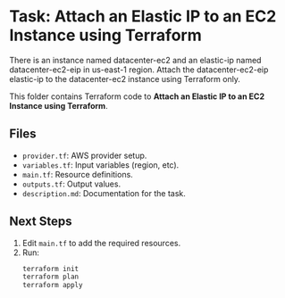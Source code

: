 # Task: Attach an Elastic IP to an EC2 Instance using Terraform

There is an instance named datacenter-ec2 and an elastic-ip named datacenter-ec2-eip in us-east-1 region.
Attach the datacenter-ec2-eip elastic-ip to the datacenter-ec2 instance using Terraform only.

This folder contains Terraform code to **Attach an Elastic IP to an EC2 Instance using Terraform**.

## Files
- `provider.tf`: AWS provider setup.
- `variables.tf`: Input variables (region, etc).
- `main.tf`: Resource definitions.
- `outputs.tf`: Output values.
- `description.md`: Documentation for the task.

## Next Steps
1. Edit `main.tf` to add the required resources.
2. Run:
   ```bash
   terraform init
   terraform plan
   terraform apply
   ```
